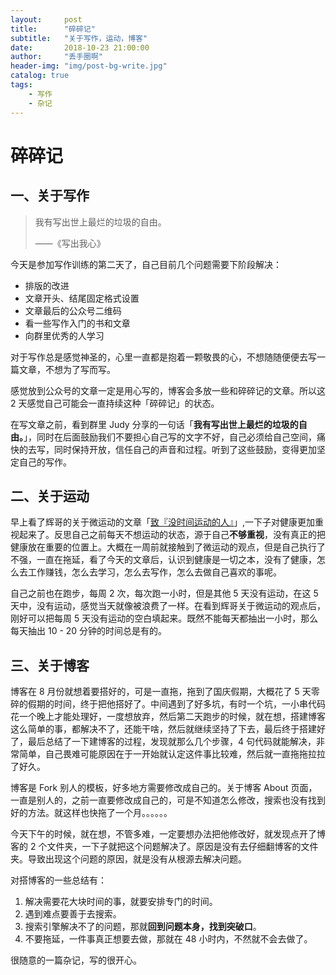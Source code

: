 ```yaml
---
layout:     post
title:      "碎碎记"
subtitle:   "关于写作，运动，博客"
date:       2018-10-23 21:00:00
author:     "丢手圈啊"
header-img: "img/post-bg-write.jpg"
catalog: true
tags:
    - 写作
    - 杂记
---
```


# 碎碎记



##  一、关于写作



> 我有写出世上最烂的垃圾的自由。
>
> ——《写出我心》



今天是参加写作训练的第二天了，自己目前几个问题需要下阶段解决：

- 排版的改进
- 文章开头、结尾固定格式设置
- 文章最后的公众号二维码
- 看一些写作入门的书和文章
- 向群里优秀的人学习



对于写作总是感觉神圣的，心里一直都是抱着一颗敬畏的心，不想随随便便去写一篇文章，不想为了写而写。

感觉放到公众号的文章一定是用心写的，博客会多放一些和碎碎记的文章。所以这 2 天感觉自己可能会一直持续这种「碎碎记」的状态。



在写文章之前，看到群里 Judy 分享的一句话「**我有写出世上最烂的垃圾的自由。**」，同时在后面鼓励我们不要担心自己写的文字不好，自己必须给自己空间，痛快的去写，同时保持开放，信任自己的声音和过程。听到了这些鼓励，变得更加坚定自己的写作。



## 二、关于运动



早上看了辉哥的关于微运动的文章「[致『没时间运动的人』](https://mp.weixin.qq.com/s/ZlD3tk6STbbP1m_n_xyS_g)」,一下子对健康更加重视起来了。反思自己之前每天不想运动的状态，源于自己**不够重视**，没有真正的把健康放在重要的位置上。大概在一周前就接触到了微运动的观点，但是自己执行了不强，一直在拖延，看了今天的文章后，认识到健康是一切之本，没有了健康，怎么去工作赚钱，怎么去学习，怎么去写作，怎么去做自己喜欢的事呢。



自己之前也在跑步，每周 2 次，每次跑一小时，但是其他 5 天没有运动，在这 5 天中，没有运动，感觉当天就像被浪费了一样。在看到辉哥关于微运动的观点后，刚好可以把每周 5 天没有运动的空白填起来。既然不能每天都抽出一小时，那么每天抽出 10 - 20 分钟的时间总是有的。



## 三、关于博客



博客在 8 月份就想着要搭好的，可是一直拖，拖到了国庆假期，大概花了 5 天零碎的假期的时间，终于把他搭好了。中间遇到了好多坑，有时一个坑，一小串代码花一个晚上才能处理好，一度想放弃，然后第二天跑步的时候，就在想，搭建博客这么简单的事，都解决不了，还能干啥，然后就继续坚持了下去，最后终于搭建好了，最后总结了一下建博客的过程，发现就那么几个步骤，4 句代码就能解决，非常简单，自己畏难可能原因在于一开始就认定这件事比较难，然后就一直拖拖拉拉了好久。



博客是 Fork 别人的模板，好多地方需要修改成自己的。关于博客 About 页面，一直是别人的，之前一直要修改成自己的，可是不知道怎么修改，搜索也没有找到好的方法。就这样也快拖了一个月。。。。。。



今天下午的时候，就在想，不管多难，一定要想办法把他修改好，就发现点开了博客的 2 个文件夹，一下子就把这个问题解决了。原因是没有去仔细翻博客的文件夹。导致出现这个问题的原因，就是没有从根源去解决问题。



对搭博客的一些总结有：

1. 解决需要花大块时间的事，就要安排专门的时间。
2. 遇到难点要善于去搜索。
3. 搜索引擎解决不了的问题，那就**回到问题本身，找到突破口**。
4. 不要拖延，一件事真正想要去做，那就在 48 小时内，不然就不会去做了。



很随意的一篇杂记，写的很开心。